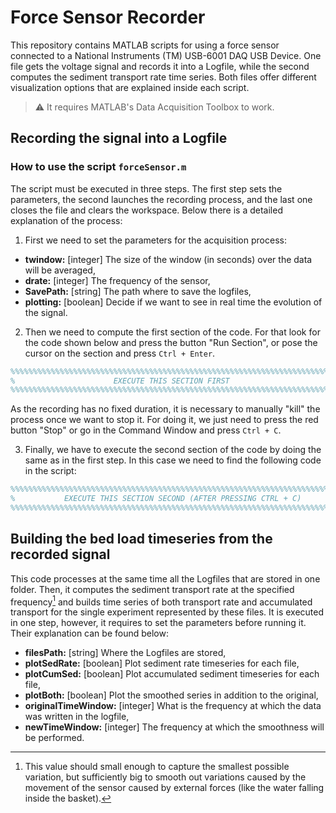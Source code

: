 # Force Sensor Recorder

This repository contains MATLAB scripts for using a force sensor connected to a National Instruments (TM) USB-6001 DAQ USB Device. One file gets the voltage signal and records it into a Logfile, while the second computes the sediment transport rate time series. Both files offer different visualization options that are explained inside each script. 

> :warning: It requires MATLAB's Data Acquisition Toolbox to work.

## Recording the signal into a Logfile

### How to use the script `forceSensor.m`

The script must be executed in three steps. The first step sets the parameters, the second launches the recording process, and the last one closes the file and clears the workspace. Below there is a detailed explanation of the process: 

1. First we need to set the parameters for the acquisition process:
  - **twindow:** [integer] The size of the window (in seconds) over the data will be averaged,
  - **drate:** [integer] The frequency of the sensor,
  - **SavePath:** [string] The path where to save the logfiles,
  - **plotting:** [boolean] Decide if we want to see in real time the evolution of the signal.

2. Then we need to compute the first section of the code. For that look for the code shown below and press the button "Run Section", or pose the cursor on the section and press `Ctrl + Enter`.

```MATLAB
%%%%%%%%%%%%%%%%%%%%%%%%%%%%%%%%%%%%%%%%%%%%%%%%%%%%%%%%%%%%%%%%%%%%%%%%%%%
%                      EXECUTE THIS SECTION FIRST                         %
%%%%%%%%%%%%%%%%%%%%%%%%%%%%%%%%%%%%%%%%%%%%%%%%%%%%%%%%%%%%%%%%%%%%%%%%%%%
```

As the recording has no fixed duration, it is necessary to manually "kill" the process once we want to stop it. For doing it, we just need to press the red button "Stop" or go in the Command Window and press `Ctrl + C`.

3. Finally, we have to execute the second section of the code by doing the same as in the first step. In this case we need to find the following code in the script:
```MATLAB
%%%%%%%%%%%%%%%%%%%%%%%%%%%%%%%%%%%%%%%%%%%%%%%%%%%%%%%%%%%%%%%%%%%%%%%%%%%
%           EXECUTE THIS SECTION SECOND (AFTER PRESSING CTRL + C)         %
%%%%%%%%%%%%%%%%%%%%%%%%%%%%%%%%%%%%%%%%%%%%%%%%%%%%%%%%%%%%%%%%%%%%%%%%%%%
```

## Building the bed load timeseries from the recorded signal

This code processes at the same time all the Logfiles that are stored in one folder. Then, it computes the sediment transport rate at the specified frequency[^1] and builds time series of both transport rate and accumulated transport for the single experiment represented by these files. It is executed in one step, however, it requires to set the parameters before running it. Their explanation can be found below:

- **filesPath:** [string] Where the Logfiles are stored,
- **plotSedRate:** [boolean] Plot sediment rate timeseries for each file,
- **plotCumSed:** [boolean] Plot accumulated sediment timeseries for each file,
- **plotBoth:** [boolean] Plot the smoothed series in addition to the original,
- **originalTimeWindow:** [integer] What is the frequency at which the data was written in the logfile,
- **newTimeWindow:** [integer] The frequency at which the smoothness will be performed.


[^1]: This value should small enough to capture the smallest possible variation, but sufficiently big to smooth out variations caused by the movement of the sensor caused by external forces (like the water falling inside the basket).
